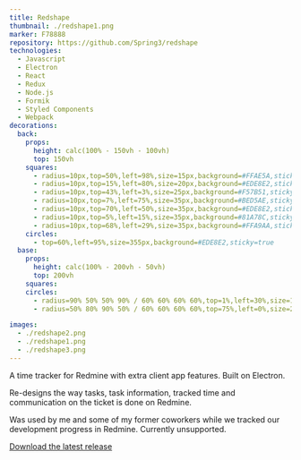 ```yaml
---
title: Redshape
thumbnail: ./redshape1.png
marker: F78888
repository: https://github.com/Spring3/redshape
technologies:
  - Javascript
  - Electron
  - React
  - Redux
  - Node.js
  - Formik
  - Styled Components
  - Webpack
decorations:
  back:
    props:
      height: calc(100% - 150vh - 100vh)
      top: 150vh
    squares:
      - radius=10px,top=50%,left=98%,size=15px,background=#FFAE5A,sticky=true
      - radius=10px,top=15%,left=80%,size=20px,background=#EDE8E2,sticky=true
      - radius=10px,top=43%,left=3%,size=25px,background=#F57B51,sticky=true
      - radius=10px,top=7%,left=75%,size=35px,background=#BED5AE,sticky=true
      - radius=10px,top=70%,left=50%,size=35px,background=#EDE8E2,sticky=true
      - radius=10px,top=5%,left=15%,size=35px,background=#81A78C,sticky=true
      - radius=10px,top=68%,left=29%,size=35px,background=#FFA9AA,sticky=true
    circles:
      - top=60%,left=95%,size=355px,background=#EDE8E2,sticky=true
  base:
    props:
      height: calc(100% - 200vh - 50vh)
      top: 200vh
    squares:
    circles:
      - radius=90% 50% 50% 90% / 60% 60% 60% 60%,top=1%,left=30%,size=155px,background=#A2C5C6,sticky=true
      - radius=50% 80% 90% 50% / 60% 60% 60% 60%,top=75%,left=0%,size=235px,background=#BED5AE,sticky=true

images:
  - ./redshape2.png
  - ./redshape1.png
  - ./redshape3.png
---
```


A time tracker for Redmine with extra client app features. Built on Electron.

Re-designs the way tasks, task information, tracked time and communication on the ticket is done on Redmine.

Was used by me and some of my former coworkers while we tracked our development progress in Redmine. Currently unsupported.

[Download the latest release](https://github.com/Spring3/redshape/releases/)
